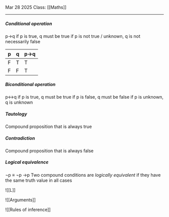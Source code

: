 Mar 28 2025
Class: [[Maths]]
- - -
##### Conditional operation
p$\rightarrow$q
if p is true, q must be true
if p is not true / unknown, q is not necessarily false

| p   | q   | p$\rightarrow$q |
| --- | --- | --------------- |
| F   | T   | T               |
| F   | F   | T               |


##### Biconditional operation
p$\leftrightarrow$q
if p is true, q must be true
if p is false, q must be false
if p is unknown, q is unknown

##### Tautology
Compound proposition that is always true

##### Contradiction
Compound proposition that is always false

##### Logical equivalence
$\neg$p $\equiv$ $\neg$p $\rightarrow$p
Two compound conditions are *logically equivalent* if they have the same truth value in all cases

![[L]]

![[Arguments]]

![[Rules of inference]]